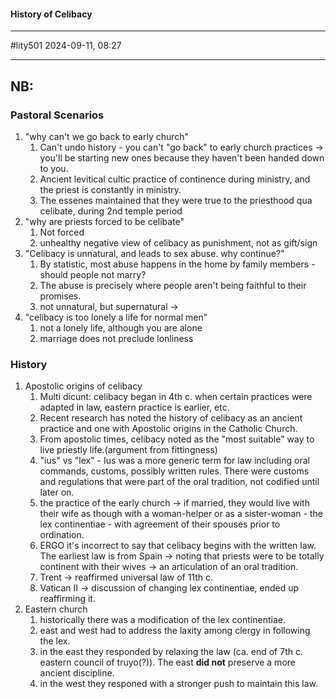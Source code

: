 #### History of Celibacy
---
#lity501 
2024-09-11, 08:27

---
NB:
 -  
### Pastoral Scenarios
1. "why can't we go back to early church"
	1. Can't undo history - you can't "go back" to early church practices -> you'll be starting new ones because they haven't been handed down to you.
	2. Ancient levitical cultic practice of continence during ministry, and the priest is constantly in ministry.
	3. The essenes maintained that they were true to the priesthood qua celibate, during 2nd temple period
2. "why are priests forced to be celibate"
	1. Not forced
	2. unhealthy negative view of celibacy as punishment, not as gift/sign
3. "Celibacy is unnatural, and leads to sex abuse.  why continue?"
	1. By statistic, most abuse happens in the home by family members - should people not marry?
	2. The abuse is precisely where people aren't being faithful to their promises.
	3. not unnatural, but supernatural -> 
4. "celibacy is too lonely a life for normal men"
	1. not a lonely life, although you are alone
	2. marriage does not preclude lonliness

### History
1. Apostolic origins of celibacy
	1. Multi dicunt: celibacy began in 4th c. when certain practices were adapted in law, eastern practice is earlier, etc.
	2. Recent research has noted the history of celibacy as an ancient practice and one with Apostolic origins in the Catholic Church.
	3. From apostolic times, celibacy noted as the "most suitable" way to live priestly life.(argument from fittingness)
	4. "ius" vs "lex" - Ius was a more generic term for law including oral commands, customs, possibly written rules.  There were customs and regulations that were part of the oral tradition, not codified until later on.
	5. the practice of the early church -> if married, they would live with their wife as though with a woman-helper or as a sister-woman - the lex continentiae - with agreement of their spouses prior to ordination.
	6. ERGO it's incorrect to say that celibacy begins with the written law.  The earliest law is from Spain -> noting that priests were to be totally continent with their wives -> an articulation of an oral tradition.
	7. Trent -> reaffirmed universal law of 11th c.
	8. Vatican II -> discussion of changing lex continentiae, ended up reaffirming it.
2. Eastern church
	1. historically there was a modification of the lex continentiae.
	2. east and west had to address the laxity among clergy in following the lex.
	3. in the east they responded by relaxing the law (ca. end of 7th c. eastern council of truyo(?)).  The east __did not__ preserve a more ancient discipline.
	5. in the west they responed with a stronger push to maintain this law.